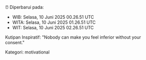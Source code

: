 ⏰ Diperbarui pada:
- WIB: Selasa, 10 Juni 2025 00.26.51 UTC
- WITA: Selasa, 10 Juni 2025 01.26.51 UTC
- WIT: Selasa, 10 Juni 2025 02.26.51 UTC

Kutipan Inspiratif:
"Nobody can make you feel inferior without your consent."


Kategori: motivational

